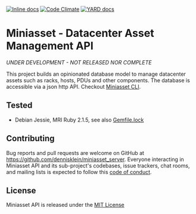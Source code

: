 [![Inline docs](https://inch-ci.org/github/dennisklein/miniasset_server.svg?branch=master&style=flat)](http://inch-ci.org/github/dennisklein/miniasset_server)
[![Code Climate](https://codeclimate.com/github/dennisklein/miniasset_server/badges/gpa.svg)](https://codeclimate.com/github/dennisklein/miniasset_server)
[![YARD docs](http://img.shields.io/badge/yard-docs-blue.svg)](http://www.rubydoc.info/github/dennisklein/miniasset_server/master)

# Miniasset - Datacenter Asset Management API

*UNDER DEVELOPMENT - NOT RELEASED NOR COMPLETE*

This project builds an opinionated database model to manage datacenter assets such as racks, hosts, PDUs and other components. The database is accessible via a json http API. Checkout [Miniasset CLI](https://github.com/dennisklein/miniasset).

## Tested

* Debian Jessie, MRI Ruby 2.1.5, see also [Gemfile.lock](Gemfile.lock)

## Contributing

Bug reports and pull requests are welcome on GitHub at https://github.com/dennisklein/miniasset_server. Everyone interacting in Miniasset API and its sub-project's codebases, issue trackers, chat rooms, and mailing lists is expected to follow this [code of conduct](CODE_OF_CONDUCT.md).

## License

Miniasset API is released under the [MIT License](LICENSE)
